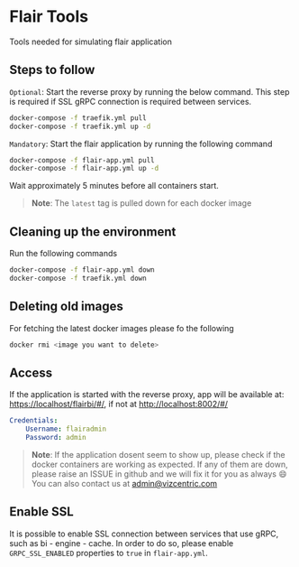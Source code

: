 # Flair Tools

Tools needed for simulating flair application

## Steps to follow

`Optional`: Start the reverse proxy by running the below command. This step is required
if SSL gRPC connection is required between services.

```sh
docker-compose -f traefik.yml pull
docker-compose -f traefik.yml up -d
```

`Mandatory`: Start the flair application by running the following command

```sh
docker-compose -f flair-app.yml pull
docker-compose -f flair-app.yml up -d
```

Wait approximately 5 minutes before all containers start.

> **Note**: The `latest` tag is pulled down for each docker image

## Cleaning up the environment

Run the following commands
```sh
docker-compose -f flair-app.yml down
docker-compose -f traefik.yml down
```

## Deleting old images

For fetching the latest docker images please fo the following

```sh
docker rmi <image you want to delete>
```

## Access

If the application is started with the reverse proxy, app will be available at: [https://localhost/flairbi/#/](https://localhost/flairbi/#/), if not at [http://localhost:8002/#/](http://localhost:8002/#/)

```yaml
Credentials:
    Username: flairadmin
    Password: admin
```

> **Note**: 
> If the application dosent seem to show up, please check if the docker containers are working as expected. If any of them are down, please raise an ISSUE in github and we will fix it for you as always :smile:
> You can also contact us at admin@vizcentric.com

## Enable SSL 

It is possible to enable SSL connection between services that use gRPC, such as bi - engine - cache. In order
to do so, please enable `GRPC_SSL_ENABLED` properties to `true` in `flair-app.yml`.